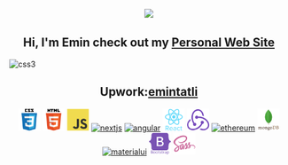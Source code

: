 
<p align="center"><a href="https://www.tatli.dev/"><img src="https://i.hizliresim.com/blvcszp.png"></img></a></p>
<h2 align="center">Hi, I'm <b>Emin</b> check out my <a href="https://www.tatli.dev"><b>Personal Web Site</b></a></h2>
<img src="https://user-images.githubusercontent.com/17429183/172045317-0c7517e0-a070-4862-9734-8e3df8725689.png" alt="css3" width="40" height="40"/>
<h2 align="center">Upwork:<a href="https://www.upwork.com/freelancers/~01bf704a153a9751a7"><b>emintatli</b></a></h2>
<p align="center"><a href="https://www.w3schools.com/css/" target="_blank"> 
<img src="https://raw.githubusercontent.com/devicons/devicon/master/icons/css3/css3-original-wordmark.svg" alt="css3" width="40" height="40"/></a> 
<a href="https://www.w3.org/html/" target="_blank"><img src="https://raw.githubusercontent.com/devicons/devicon/master/icons/html5/html5-original-wordmark.svg" 
alt="html5" width="40" height="40"/></a> 
<a href="https://developer.mozilla.org/en-US/docs/Web/JavaScript" target="_blank"> 
<img src="https://raw.githubusercontent.com/devicons/devicon/master/icons/javascript/javascript-original.svg" alt="javascript" width="40" height="40"/></a>
<a href="https://nextjs.org/" target="_blank"><img src="https://cdn.worldvectorlogo.com/logos/nextjs-3.svg" alt="nextjs" width="40" height="40"/></a> 
<a href="https://angular.io/" target="_blank"> 
        <img src="https://upload.wikimedia.org/wikipedia/commons/thumb/c/cf/Angular_full_color_logo.svg/512px-Angular_full_color_logo.svg.png" alt="angular" width="40" height="40"/></a>
       
<a href="https://reactjs.org/" target="_blank"> 
<img src="https://raw.githubusercontent.com/devicons/devicon/master/icons/react/react-original-wordmark.svg" alt="react" width="40" height="40"/></a> 
<a href="https://redux.js.org" target="_blank"> 
<img src="https://raw.githubusercontent.com/devicons/devicon/master/icons/redux/redux-original.svg" alt="redux" width="40" height="40"/></a>

<a href="https://web3.foundation/" target="_blank"> 
        <img src="https://upload.wikimedia.org/wikipedia/commons/thumb/0/05/Ethereum_logo_2014.svg/628px-Ethereum_logo_2014.svg.png" alt="ethereum" width="20" height="35"/></a>

<a href="https://www.mongodb.com/" target="_blank">
     <img src="https://raw.githubusercontent.com/devicons/devicon/master/icons/mongodb/mongodb-original-wordmark.svg" alt="mongodb" width="40" height="40"/></a>
      <a href="https://material-ui.com/" target="_blank"><img src="https://seeklogo.com/images/M/material-ui-logo-5BDCB9BA8F-seeklogo.com.png" alt="materialui" width="50" height="40"/></a>
       <a href="https://getbootstrap.com" target="_blank"> 
       <img src="https://raw.githubusercontent.com/devicons/devicon/master/icons/bootstrap/bootstrap-plain-wordmark.svg" alt="bootstrap" width="40" height="40"/></a>
        <a href="https://sass-lang.com" target="_blank"> 
        <img src="https://raw.githubusercontent.com/devicons/devicon/master/icons/sass/sass-original.svg" alt="sass" width="40" height="40"/></a>
        
 
</p>


